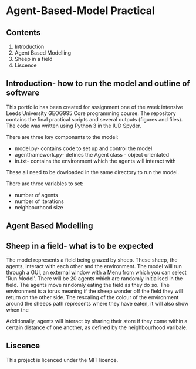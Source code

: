 # Agent-Based-Model Practical

## Contents
1. Introduction
2. Agent Based Modelling
3. Sheep in a field
4. Liscence

## Introduction- how to run the model and outline of software
This portfolio has been created for assignment one of the week intensive Leeds University GEOG995 Core programming course. 
The repository contains the final practical scripts and several outputs (figures and files). The code was written using Python 3 in the IUD Spyder. 

There are three key componants to the model:
* model.py- contains code to set up and control the model
* agentframework.py- defines the Agent class - object orientated
* in.txt- contains the environment which the agents will interact with    

These all need to be dowloaded in the same directory to run the model.

There are three variables to set: 
* number of agents
* number of iterations
* neighbourhood size

## Agent Based Modelling



## Sheep in a field- what is to be expected
The model represents a field being grazed by sheep. These sheep, the agents, interact with each other and the environment. 
The model will  run through a GUI, an external window with a Menu from which you can select 'Run Model'.
There will be 20 agents which are randomly initialised in the field. The agents move randomly eating the field as they do so. The environment is a torus meaning if the sheep wonder off the field they will return on the other side.
The rescaling of the colour of the environment around the sheeps path represents where they have eaten, it will also show when the

Additionally, agents will interact by sharing their store if they come within a certain distance of one another, as defined by the neighbourhood varibale.  

## Liscence 
This project is licenced under the MIT licence. 
